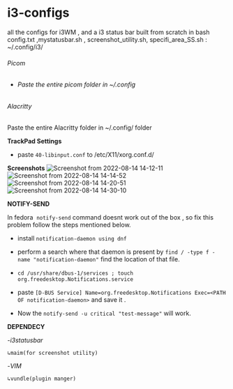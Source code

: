 # i3-configs

all the configs for i3WM , and a i3 status bar built from scratch in bash
config.txt ,mystatusbar.sh , screenshot_utility.sh, specifi_area_SS.sh : ~/.config/i3/

###### Picom

- ###### Paste the entire picom folder in ~/.config

###### Alacritty

 Paste the entire Alacritty folder in ~/.config/ folder

**TrackPad Settings**

- paste ```40-libinput.conf```  to  /etc/X11/xorg.conf.d/

**Screenshots**
![Screenshot from 2022-08-14 14-12-11](https://user-images.githubusercontent.com/29229288/209707314-0affa6ae-7f64-4ffe-ba7e-7e037fc4e385.png)
![Screenshot from 2022-08-14 14-14-52](https://user-images.githubusercontent.com/29229288/209707318-1b700d85-4dfa-408c-ac56-3ac75adada25.png)
![Screenshot from 2022-08-14 14-20-51](https://user-images.githubusercontent.com/29229288/209707323-8934336c-8044-4a8b-9378-d391f7a44217.png)
![Screenshot from 2022-08-14 14-30-10](https://user-images.githubusercontent.com/29229288/209707331-9830089a-4839-4dff-b112-06eed0972a0f.png)



**NOTIFY-SEND**

In fedora  ```notify-send``` command doesnt work out of the box , so fix this problem follow the steps mentioned below.

- install ```notification-daemon using dnf```

- perform a search where that daemon is present by ```find / -type f -name "notification-daemon"``` find the location of that file.

- `cd /usr/share/dbus-1/services ; touch  org.freedesktop.Notifications.service`

- paste ``` [D-BUS Service]
  Name=org.freedesktop.Notifications
  Exec=<PATH OF notification-daemon> ``` and save it .

- Now the `notify-send -u critical "test-message"` will work. 

**DEPENDECY**

-*i3statusbar*

    ↳maim(for screenshot utility)

-*VIM*

    ↳vundle(plugin manger)
